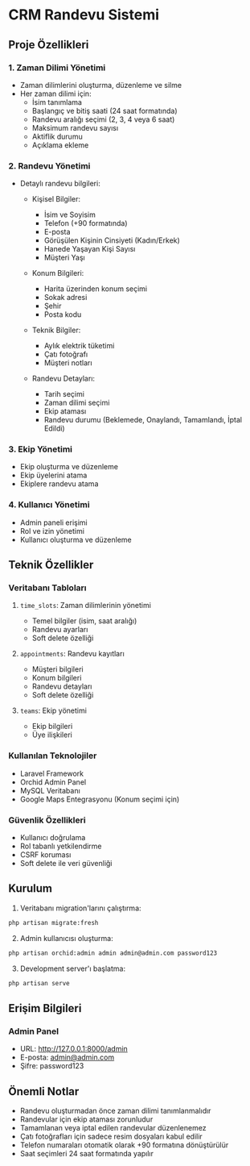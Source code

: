 # CRM Randevu Sistemi

## Proje Özellikleri

### 1. Zaman Dilimi Yönetimi
- Zaman dilimlerini oluşturma, düzenleme ve silme
- Her zaman dilimi için:
  - İsim tanımlama
  - Başlangıç ve bitiş saati (24 saat formatında)
  - Randevu aralığı seçimi (2, 3, 4 veya 6 saat)
  - Maksimum randevu sayısı
  - Aktiflik durumu
  - Açıklama ekleme

### 2. Randevu Yönetimi
- Detaylı randevu bilgileri:
  - Kişisel Bilgiler:
    - İsim ve Soyisim
    - Telefon (+90 formatında)
    - E-posta
    - Görüşülen Kişinin Cinsiyeti (Kadın/Erkek)
    - Hanede Yaşayan Kişi Sayısı
    - Müşteri Yaşı
  
  - Konum Bilgileri:
    - Harita üzerinden konum seçimi
    - Sokak adresi
    - Şehir
    - Posta kodu
  
  - Teknik Bilgiler:
    - Aylık elektrik tüketimi
    - Çatı fotoğrafı
    - Müşteri notları

  - Randevu Detayları:
    - Tarih seçimi
    - Zaman dilimi seçimi
    - Ekip ataması
    - Randevu durumu (Beklemede, Onaylandı, Tamamlandı, İptal Edildi)

### 3. Ekip Yönetimi
- Ekip oluşturma ve düzenleme
- Ekip üyelerini atama
- Ekiplere randevu atama

### 4. Kullanıcı Yönetimi
- Admin paneli erişimi
- Rol ve izin yönetimi
- Kullanıcı oluşturma ve düzenleme

## Teknik Özellikler

### Veritabanı Tabloları
1. `time_slots`: Zaman dilimlerinin yönetimi
   - Temel bilgiler (isim, saat aralığı)
   - Randevu ayarları
   - Soft delete özelliği

2. `appointments`: Randevu kayıtları
   - Müşteri bilgileri
   - Konum bilgileri
   - Randevu detayları
   - Soft delete özelliği

3. `teams`: Ekip yönetimi
   - Ekip bilgileri
   - Üye ilişkileri

### Kullanılan Teknolojiler
- Laravel Framework
- Orchid Admin Panel
- MySQL Veritabanı
- Google Maps Entegrasyonu (Konum seçimi için)

### Güvenlik Özellikleri
- Kullanıcı doğrulama
- Rol tabanlı yetkilendirme
- CSRF koruması
- Soft delete ile veri güvenliği

## Kurulum

1. Veritabanı migration'larını çalıştırma:
```bash
php artisan migrate:fresh
```

2. Admin kullanıcısı oluşturma:
```bash
php artisan orchid:admin admin admin@admin.com password123
```

3. Development server'ı başlatma:
```bash
php artisan serve
```

## Erişim Bilgileri

### Admin Panel
- URL: http://127.0.0.1:8000/admin
- E-posta: admin@admin.com
- Şifre: password123

## Önemli Notlar
- Randevu oluşturmadan önce zaman dilimi tanımlanmalıdır
- Randevular için ekip ataması zorunludur
- Tamamlanan veya iptal edilen randevular düzenlenemez
- Çatı fotoğrafları için sadece resim dosyaları kabul edilir
- Telefon numaraları otomatik olarak +90 formatına dönüştürülür
- Saat seçimleri 24 saat formatında yapılır
